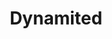 ---
title: "Dynamited"
description: "마인크래프트에서 다양한 애니메이션을 모드 없이 구현하는 프로젝트"
menus: 
  main:
    parent: main
    weight: 10
---